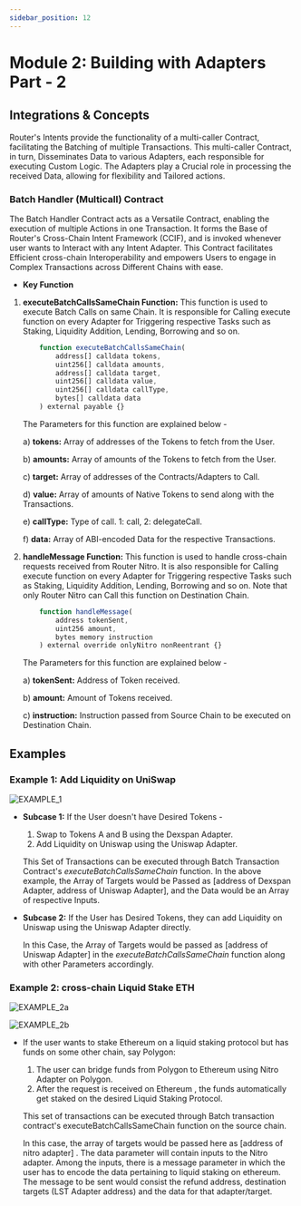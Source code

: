 ```yaml
---
sidebar_position: 12
---
```


# Module 2: Building with Adapters Part - 2

## Integrations & Concepts

Router's Intents provide the functionality of a multi-caller Contract, facilitating the Batching of multiple Transactions. This multi-caller Contract, in turn, Disseminates Data to various Adapters, each responsible for executing Custom Logic. The Adapters play a Crucial role in processing the received Data, allowing for flexibility and Tailored actions.

### **Batch Handler (Multicall) Contract**

The Batch Handler Contract acts as a Versatile Contract, enabling the execution of multiple Actions in one Transaction. It forms the Base of Router's Cross-Chain Intent Framework (CCIF), and is invoked whenever user wants to Interact with any Intent Adapter. This Contract facilitates Efficient cross-chain Interoperability and empowers Users to engage in Complex Transactions across Different Chains with ease.

- **Key Function**

1. **executeBatchCallsSameChain Function:** This function is used to execute Batch Calls on same Chain. It is responsible for Calling execute function on every Adapter for Triggering respective Tasks such as Staking, Liquidity Addition, Lending, Borrowing and so on.

    ```jsx
        function executeBatchCallsSameChain(
            address[] calldata tokens,
            uint256[] calldata amounts,
            address[] calldata target,
            uint256[] calldata value,
            uint256[] calldata callType,
            bytes[] calldata data
        ) external payable {}
    ```

    The Parameters for this function are explained below -

    a) **tokens:** Array of addresses of the Tokens to fetch from the User.

    b) **amounts:** Array of amounts of the Tokens to fetch from the User.

    c) **target:** Array of addresses of the Contracts/Adapters to Call.

    d) **value:** Array of amounts of Native Tokens to send along with the Transactions.

    e) **callType:** Type of call. 1: call, 2: delegateCall.

    f) **data:** Array of ABI-encoded Data for the respective Transactions.


2. **handleMessage Function:** This function is used to handle cross-chain requests received from Router Nitro. It is also responsible for Calling execute function on every Adapter for Triggering respective Tasks such as Staking, Liquidity Addition, Lending, Borrowing and so on. Note that only Router Nitro can Call this function on Destination Chain.

    ```jsx
        function handleMessage(
            address tokenSent,
            uint256 amount,
            bytes memory instruction
        ) external override onlyNitro nonReentrant {}
    ```

    The Parameters for this function are explained below -

    a) **tokenSent:** Address of Token received.

    b) **amount:** Amount of Tokens received.

    c) **instruction:** Instruction passed from Source Chain to be executed on Destination Chain.    

## Examples

### **Example 1: Add Liquidity on UniSwap**

![EXAMPLE_1](https://github.com/ShivankK26/Router-Academy-Courses/assets/115289871/6d9c41e0-c890-42a3-8ed7-6dcad65d9d4f)

- **Subcase 1:** If the User doesn't have Desired Tokens -

    1. Swap to Tokens A and B using the Dexspan Adapter.
    2. Add Liquidity on Uniswap using the Uniswap Adapter.

   This Set of Transactions can be executed through Batch Transaction Contract's _executeBatchCallsSameChain_ function. In the above example, the Array of Targets would be Passed as [address of Dexspan Adapter, address of Uniswap Adapter], and the Data would be an Array of respective Inputs.

- **Subcase 2:** If the User has Desired Tokens, they can add Liquidity on Uniswap using the Uniswap Adapter directly.

   In this Case, the Array of Targets would be passed as [address of Uniswap Adapter] in the _executeBatchCallsSameChain_ function along with other Parameters accordingly.

### **Example 2: cross-chain Liquid Stake ETH**

![EXAMPLE_2a](https://github.com/ShivankK26/Router-Academy-Courses/assets/115289871/7aff2df3-a98c-435d-b7ce-15920ba41ede)

![EXAMPLE_2b](https://github.com/ShivankK26/Router-Academy-Courses/assets/115289871/b2ab161a-9490-47b0-8c85-79ee4f10ea92)

- If the user wants to stake Ethereum on a liquid staking protocol but has funds on some other chain, say Polygon:

    1. The user can bridge funds from Polygon to Ethereum using Nitro Adapter on Polygon.
    2. After the request is received on Ethereum , the funds automatically get staked on the desired Liquid Staking Protocol.

   This set of transactions can be executed through Batch transaction contract's executeBatchCallsSameChain function on the source chain.
   
   In this case, the array of targets would be passed here as [address of nitro adapter] . The data parameter will contain inputs to the Nitro adapter. Among the inputs, there is a message parameter in which the user has to encode the data pertaining to liquid staking on ethereum. The message to be sent would consist the refund address, destination targets (LST Adapter address) and the data for that adapter/target.

